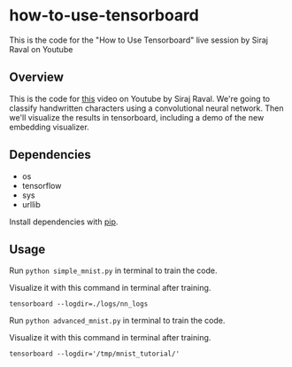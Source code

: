 # how-to-use-tensorboard
This is the code for the "How to Use Tensorboard" live session by Siraj Raval on Youtube

## Overview

This is the code for [this](https://www.youtube.com/watch?v=fBVEXKp4DIc) video on Youtube by Siraj Raval. We're going to classify handwritten characters using a convolutional neural network. Then we'll visualize the results in tensorboard, including a demo of the new embedding visualizer. 

## Dependencies

* os
* tensorflow 
* sys
* urllib

Install dependencies with [pip](https://packaging.python.org/installing/). 

## Usage

Run `python simple_mnist.py` in terminal to train the code. 

Visualize it with this command in terminal after training. 

`tensorboard --logdir=./logs/nn_logs` 

Run `python advanced_mnist.py` in terminal to train the code. 


Visualize it with this command in terminal after training. 

`tensorboard --logdir='/tmp/mnist_tutorial/'` 
